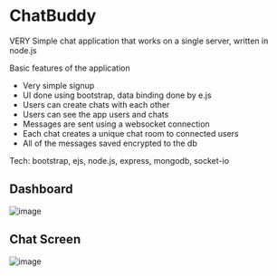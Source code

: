 # ChatBuddy
VERY Simple chat application that works on a single server, written in node.js 

Basic features of the application

- Very simple signup
- UI done using bootstrap, data binding done by e.js
- Users can create chats with each other
- Users can see the app users and chats
- Messages are sent using a websocket connection
- Each chat creates a unique chat room to connected users
- All of the messages saved encrypted to the db

Tech: bootstrap, ejs, node.js, express, mongodb, socket-io

## Dashboard
![image](https://user-images.githubusercontent.com/15102957/119279851-eddef580-bc36-11eb-8a5f-4794fdbea1fb.png)

## Chat Screen
![image](https://user-images.githubusercontent.com/15102957/119279825-d7389e80-bc36-11eb-89e6-d26180bea318.png)

